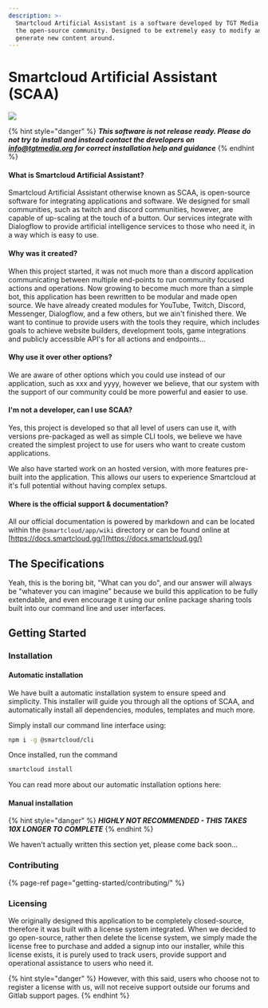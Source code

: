 ```yaml
---
description: >-
  Smartcloud Artificial Assistant is a software developed by TGT Media Ltd for
  the open-source community. Designed to be extremely easy to modify and
  generate new content around.
---
```


# Smartcloud Artificial Assistant \(SCAA\)

![](.gitbook/assets/logo.png)

{% hint style="danger" %}
_**This software is not release ready. Please do not try to install and instead contact the developers on info@tgtmedia.org for correct installation help and guidance**_
{% endhint %}

#### What is Smartcloud Artificial Assistant?

Smartcloud Artificial Assistant otherwise known as SCAA, is open-source software for integrating applications and software. We designed for small communities, such as twitch and discord communities, however, are capable of up-scaling at the touch of a button. Our services integrate with Dialogflow to provide artificial intelligence services to those who need it, in a way which is easy to use.

#### Why was it created?

When this project started, it was not much more than a discord application communicating between multiple end-points to run community focused actions and operations. Now growing to become much more than a simple bot, this application has been rewritten to be modular and made open source. We have already created modules for YouTube, Twitch, Discord, Messenger, Dialogflow, and a few others, but we ain't finished there. We want to continue to provide users with the tools they require, which includes goals to achieve website builders, development tools, game integrations and publicly accessible API's for all actions and endpoints...

#### Why use it over other options?

We are aware of other options which you could use instead of our application, such as xxx and yyyy, however we believe, that our system with the support of our community could be more powerful and easier to use.

#### I'm not a developer, can I use SCAA?

Yes, this project is developed so that all level of users can use it, with versions pre-packaged as well as simple CLI tools, we believe we have created the simplest project to use for users who want to create custom applications.

We also have started work on an hosted version, with more features pre-built into the application. This allows our users to experience Smartcloud at it's full potential without having complex setups.

#### Where is the official support & documentation?

All our official documentation is powered by markdown and can be located within the `@smartcloud/app/wiki` directory or can be found online at [https://docs.smartcloud.gg/](https://docs.smartcloud.gg/)

## The Specifications

Yeah, this is the boring bit, "What can you do", and our answer will always be "whatever you can imagine" because we build this application to be fully extendable, and even encourage it using our online package sharing tools built into our command line and user interfaces. 

## Getting Started

### Installation

#### Automatic installation

We have built a automatic installation system to ensure speed and simplicity. This installer will guide you through all the options of SCAA, and automatically install all dependencies, modules, templates and much more.

Simply install our command line interface using:

```bash
npm i -g @smartcloud/cli
```

Once installed, run the command

```bash
smartcloud install
```

You can read more about our automatic installation options here:

#### Manual installation

{% hint style="danger" %}
_**HIGHLY NOT RECOMMENDED - THIS TAKES 10X LONGER TO COMPLETE**_
{% endhint %}

We haven't actually written this section yet, please come back soon...

### Contributing

{% page-ref page="getting-started/contributing/" %}

### Licensing

We originally designed this application to be completely closed-source, therefore it was built with a license system integrated. When we decided to go open-source, rather then delete the license system, we simply made the license free to purchase and added a signup into our installer, while this license exists, it is purely used to track users, provide support and operational assistance to users who need it.

{% hint style="danger" %}
However, with this said, users who choose not to register a license with us, will not receive support outside our forums and Gitlab support pages.
{% endhint %}

